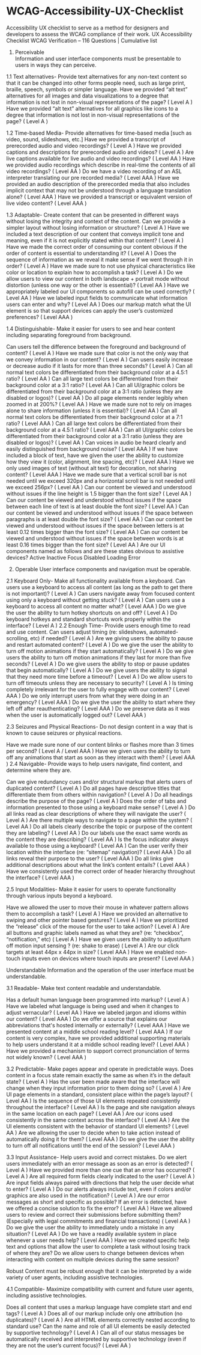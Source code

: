# WCAG-Accessibility-UX-Checklist
Accessibility UX checklist to serve as a method for designers and developers to assess the WCAG compliance of their work.
UX Accessibility Checklist
WCAG Verification – 116 Questions  |  Cumulative list


1. Perceivable  
Information and user interface components must be presentable to users in ways they can perceive.



1.1   Text alternatives-  Provide text alternatives for any non-text content so that it can be changed into other forms people need, such as large print, braille, speech, symbols or simpler language.
Have we provided “alt text” alternatives for all images and data visualizations to a degree that information is not lost in non-visual representations of the page? ( Level A )
Have we provided “alt text” alternatives for all graphics like icons to a degree that information is not lost in non-visual representations of the page? ( Level A )


1.2   Time-based Media-  Provide alternatives for time-based media [such as video, sound, 
	slideshows, etc.]
Have we provided a transcript of prerecorded audio and video recordings? ( Level A )
Have we provided captions and descriptions for prerecorded audio and videos? ( Level A )
Are live captions available for live audio and video recordings? ( Level AA )
Have we provided audio recordings which describe in real-time the contents of all video recordings? 
( Level AA )
Do we have a video recording of an ASL interpreter translating our pre recorded media? ( Level AAA )
Have we provided an audio description of the prerecorded media that also includes implicit context that may not be understood through a language translation alone? ( Level AAA )
Have we provided a transcript or equivalent version of live video content? ( Level AAA )


1.3   Adaptable-  Create content that can be presented in different ways without losing the integrity and 
	context of the content.
Can we provide a simpler layout without losing information or structure? ( Level A )
Have we included a text description of our content that conveys implicit tone and meaning, even if it is not explicitly stated within that content? ( Level A )
Have we made the correct order of consuming our content obvious if the order of content is essential to understanding it? ( Level A )
Does the sequence of information as we reveal it make sense if we went through it in order? ( Level A )
Have we made sure to not use physical characteristics like color or location to explain how to accomplish a task? ( Level A )
Do we allow users to view our content in both landscape + portrait mode without distortion (unless one way or the other is essential)? ( Level AA )
Have we appropriately labeled our UI components so autofill can be used correctly? ( Level AA )
Have we labeled input fields to communicate what information users can enter and why?  ( Level AA )
Does our markup match what the UI element is so that support devices can apply the user’s customized preferences? ( Level AAA )


1.4   Distinguishable-  Make it easier for users to see and hear content including separating 
	foreground from background.


Can users tell the difference between the foreground and background of content? ( Level A )
Have we made sure that color is not the only way that we convey information in our content? ( Level A )
Can users easily increase or decrease audio if it lasts for more than three seconds? ( Level A )
Can all normal text colors be differentiated from their background color at a 4.5:1 ratio? ( Level AA )
Can all large text colors be differentiated from their background color at a 3:1 ratio? ( Level AA )
Can all UI/graphic colors be differentiated from their background color at a 3:1 ratio (unless they are disabled or logos)? ( Level AA )
Do all page elements render legibly when zoomed in at 200%? ( Level AA )
Have we made sure not to rely on images alone to share information (unless it is essential)? ( Level AA )
Can all normal text colors be differentiated from their background color at a 7:1 ratio? ( Level AAA )
Can all large text colors be differentiated from their background color at a 4.5:1 ratio? ( Level AAA )
Can all UI/graphic colors be differentiated from their background color at a 3:1 ratio (unless they are disabled or logos)? ( Level AA )
Can voices in audio be heard clearly and easily distinguished from background noise? ( Level AAA )
If we have included a block of text, have we given the user the ability to customize how they view it (color, alignment, line spacing, etc)? ( Level AAA )
Have we only used images of text (without alt text) for decoration, not sharing content?  ( Level AAA )
Have we made sure that a vertical scroll bar is not needed until we exceed 320px and a horizontal scroll bar is not needed until we exceed 256px? ( Level AA )
Can our content be viewed and understood without issues if the line height is 1.5 bigger than the font size? ( Level AA )
Can our content be viewed and understood without issues if the space between each line of text is at least double the font size? ( Level AA )
Can our content be viewed and understood without issues if the space between paragraphs is at least double the font size? ( Level AA )
Can our content be viewed and understood without issues if the space between letters is at least 0.12 times bigger than the font size? ( Level AA )
Can our content be viewed and understood without issues if the space between words is at least 0.16 times bigger than the font size? ( Level AA )
Are our UI components named as follows and are these states obvious to assistive devices? 
Active
Inactive
Focus
Disabled
Loading
Error

2. Operable
User interface components and navigation must be operable.


2.1   Keyboard Only-  Make all functionality available from a keyboard.
Can users use a keyboard to access all content (as long as the path to get there is not important)? 
( Level A )
Can users navigate away from focused content using only a keyboard without getting stuck? ( Level A )
Can users use a keyboard to access all content no matter what? ( Level AAA )
Do we give the user the ability to turn hotkey shortcuts on and off? ( Level A )
Do keyboard hotkeys and standard shortcuts work properly within the interface? ( Level A )
2.2   Enough Time-  Provide users enough time to read and use content.
Can users adjust timing (re: slideshows, automated-scrolling, etc) if needed? ( Level A )
Are we giving users the ability to pause and restart automated content? ( Level A )
Do we give the user the ability to turn off motion animations if they start automatically? ( Level A )
Do we give users the ability to turn off motion animations if they last for more than five seconds? 
( Level A )
Do we give users the ability to stop or pause updates that begin automatically? ( Level A )
Do we give users the ability to signal that they need more time before a timeout? ( Level A )
Do we allow users to turn off timeouts unless they are necessary to security? ( Level A )
Is timing completely irrelevant for the user to fully engage with our content? ( Level AAA )
Do we only interrupt users from what they were doing in an emergency? ( Level AAA )
Do we give the user the ability to start where they left off after reauthenticating? ( Level AAA )
Do we preserve data as it was when the user is automatically logged out? ( Level AAA )


2.3   Seizures and Physical Reactions-  Do not design content in a way that is known to cause seizures or physical reactions.

Have we made sure none of our content blinks or flashes more than 3 times per second? ( Level A / Level AAA )
Have we given users the ability to turn off any animations that start as soon as they interact with them? ( Level AAA )
2.4   Navigable-  Provide ways to help users navigate, find content, and determine where they are.

Can we give redundancy cues and/or structural markup that alerts users of duplicated content? 
( Level A )
Do all pages have descriptive titles that differentiate them from others within navigation? ( Level A ) 
Do all headings describe the purpose of the page? ( Level A ) 
Does the order of tabs and information presented to those using a keyboard make sense? ( Level A )
Do all links read as clear descriptions of where they will navigate the user? ( Level A )
Are there multiple ways to navigate to a page within the system? ( Level AA )
Do all labels clearly describe the topic or purpose of the content they are labeling? ( Level AA )
Do our labels use the exact same words as the content they are describing? ( Level AA )
Is the focus indicator always available to those using a keyboard? ( Level AA )
Can the user verify their location within the interface (re: “sitemap” navigation)? ( Level AAA )
Do all links reveal their purpose to the user? ( Level AAA )
Do all links give additional descriptions about what the link’s content entails? ( Level AAA )
Have we consistently used the correct order of header hierarchy throughout the interface? 
( Level AAA )


2.5   Input Modalities-  Make it easier for users to operate functionality through various inputs beyond a keyboard.

Have we allowed the user to move their mouse in whatever pattern allows them to accomplish a task? 
( Level A )
Have we provided an alternative to swiping and other pointer based gestures? ( Level A )
Have we prioritized the “release” click of the mouse for the user to take action? ( Level A )
Are all buttons and graphic labels named as what they are? (re: “checkbox”, “notification,” etc) ( Level A )
Have we given users the ability to adjust/turn off motion input sensing ? (re: shake to erase) ( Level A )
Are our click targets at least 44px x 44px in size? ( Level AAA )
Have we enabled non-touch inputs even on devices where touch inputs are present? ( Level AAA )



Understandable
Information and the operation of the user interface must be understandable.



3.1   Readable-  Make text content readable and understandable.


Has a default human language been programmed into markup? ( Level A )
Have we labeled what language is being used and when it changes to adjust vernacular? ( Level AA )
Have we labeled jargon and idioms within our content? ( Level AAA )
Do we offer a source that explains our abbreviations that's hosted internally or externally? ( Level AAA )
Have we presented content at a middle school reading level? ( Level AAA )
If our content is very complex, have we provided additional supporting materials to help users understand it at a middle school reading level? ( Level AAA )
Have we provided a mechanism to support correct pronunciation of terms not widely known? 
( Level AAA )


3.2   Predictable-  Make pages appear and operate in predictable ways.
Does content in a focus state remain exactly the same as when it’s in the default state? ( Level A )
Has the user been made aware that the interface will change when they input information prior to them doing so? ( Level A )
Are UI page elements in a standard, consistent place within the page’s layout? ( Level AA )
Is the sequence of those UI elements repeated consistently throughout the interface? ( Level AA )
Is the page and site navigation always in the same location on each page? ( Level AA )
Are our icons used consistently in the same context across the interface? ( Level AA )
Are the UI elements consistent with the behavior of standard UI elements? ( Level AA )
Are we allowing the user to decide when to take action instead of automatically doing it for them?
 ( Level AAA )
Do we give the user the ability to turn off all notifications until the end of the session?  ( Level AAA )


3.3   Input Assistance-  Help users avoid and correct mistakes.
Do we alert users immediately with an error message as soon as an error is detected? ( Level A )
Have we provided more than one cue that an error has occurred? ( Level A )
Are all required form fields clearly indicated to the user? ( Level A )
Are input fields always paired with directions that help the user decide what to enter?  ( Level A )
Do our alerts always include text, even if colors and/or graphics are also used in the notification?
 ( Level A )
Are our error messages as short and specific as possible? 
If an error is detected, have we offered a concise solution to fix the error? ( Level AA )
Have we allowed users to review and correct their submissions before submitting them? (Especially with legal commitments and financial transactions) ( Level AA )
Do we give the user the ability to immediately undo a mistake in any situation? ( Level AA )
Do we have a readily available system in place whenever a user needs help? ( Level AAA )
Have we created specific help text and options that allow the user to complete a task without losing track of where they are?
Do we allow users to change between devices when interacting with content on multiple devices during the same session?



Robust
Content must be robust enough that it can be interpreted by a wide variety of user agents, including assistive technologies.



4.1   Compatible-  Maximize compatibility with current and future user agents, including assistive technologies.


Does all content that uses a markup language have complete start and end tags? ( Level A )
Does all of our markup include only one attribution (no duplicates)? ( Level A )
Are all HTML elements correctly nested according to standard use?
Can the name and role of all UI elements be easily detected by supportive technology? ( Level A )
Can all of our status messages be automatically received and interpreted by supportive technology (even if they are not the user’s current focus)? ( Level AA )


